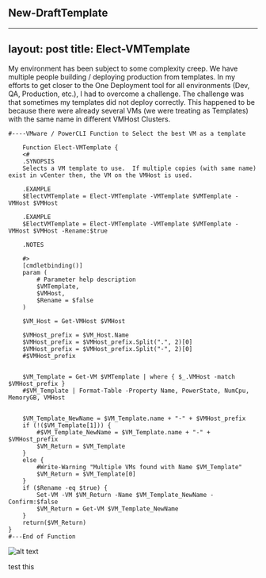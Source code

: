 ## New-DraftTemplate

---
layout: post
title:  Elect-VMTemplate
---

My environment has been subject to some complexity creep. We have multiple people building / deploying production from templates.  In my efforts to get closer to the One Deployment tool for all environments (Dev, QA, Production, etc.), I had to overcome a challenge.  The challenge was that sometimes my templates did not deploy correctly.  This happened to be because there were already several VMs (we were treating as Templates) with the same name in different VMHost Clusters.



    #----VMware / PowerCLI Function to Select the best VM as a template
    
        Function Elect-VMTemplate {
        <#
        .SYNOPSIS
        Selects a VM template to use.  If multiple copies (with same name) exist in vCenter then, the VM on the VMHost is used.
    
        .EXAMPLE
        $ElectVMTemplate = Elect-VMTemplate -VMTemplate $VMTemplate -VMHost $VMHost

        .EXAMPLE
        $ElectVMTemplate = Elect-VMTemplate -VMTemplate $VMTemplate -VMHost $VMHost -Rename:$true
    
        .NOTES

        #>
        [cmdletbinding()]
        param (
            # Parameter help description
            $VMTemplate,
            $VMHost,
            $Rename = $false
        )
    
        $VM_Host = Get-VMHost $VMHost

        $VMHost_prefix = $VM_Host.Name
        $VMHost_prefix = $VMHost_prefix.Split(".", 2)[0]
        $VMHost_prefix = $VMHost_prefix.Split("-", 2)[0]
        #$VMHost_prefix


        $VM_Template = Get-VM $VMTemplate | where { $_.VMHost -match $VMHost_prefix }
        #$VM_Template | Format-Table -Property Name, PowerState, NumCpu, MemoryGB, VMHost
    

        $VM_Template_NewName = $VM_Template.name + "-" + $VMHost_prefix
        if (!($VM_Template[1])) {
            #$VM_Template_NewName = $VM_Template.name + "-" + $VMHost_prefix
            $VM_Return = $VM_Template
        }
        else {
            #Write-Warning "Multiple VMs found with Name $VM_Template"
            $VM_Return = $VM_Template[0]
        }
        if ($Rename -eq $true) {
            Set-VM -VM $VM_Return -Name $VM_Template_NewName -Confirm:$false
            $VM_Return = Get-VM $VM_Template_NewName
        }
        return($VM_Return)
    }
    #---End of Function
    
![alt text](test.png)

test this
